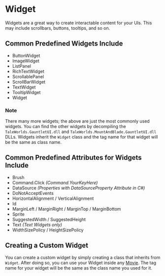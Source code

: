 # Widget

Widgets are a great way to create interactable content for your UIs. This may include scrollbars, buttons, tooltips, and so on.

## Common Predefined Widgets Include

- ButtonWidget
- ImageWidget
- ListPanel
- RichTextWidget
- ScrollablePanel
- ScrollBarWidget
- TextWidget
- TooltipWidget
- Widget

### Note

There many more widgets; the above are just the most commonly used widgets. You can find the other widgets by decompiling the `TaleWorlds.GauntletUI.dll` and `TaleWorlds.MountAndBlade.GauntletUI.dll` DLLs. Widgets inherit the `Widget` class and the tag name for that widget will be the same as class name.

## Common Predefined Attributes for Widgets Include

- Brush
- Command.Click *(Command.YourKeyHere)*
- DataSource *(Properties with DataSourceProperty Attribute in C#)*
- DoNotAcceptEvents
- HorizontalAlignment / VerticalAlignment
- Id
- MarginLeft / MarginRight / MarginTop / MarginBottom
- Sprite
- SuggestedWidth / SuggestedHeight
- Text *(Text Widgets only)*
- WidthSizePolicy / HeightSizePolicy

## Creating a Custom Widget

You can create a custom widget by simply creating a class that inherits from `Widget`. After doing so, you can use your Widget inside any [Movie](../_xmldocs/movie.md). The tag name for your widget will be the same as the class name you used for it.
